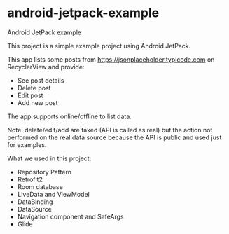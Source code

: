 # android-jetpack-example

Android JetPack example

This project is a simple example project using Android JetPack.

This app lists some posts from https://jsonplaceholder.typicode.com on RecyclerView and provide:
- See post details
- Delete post
- Edit post
- Add new post

The app supports online/offline to list data.

Note: delete/edit/add are faked (API is called as real) but the action not performed on the real data source because the API is public and used just for examples.

What we used in this project:
- Repository Pattern
- Retrofit2
- Room database
- LiveData and ViewModel
- DataBinding
- DataSource
- Navigation component and SafeArgs
- Glide
